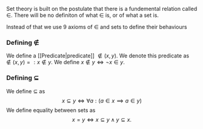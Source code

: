 
Set theory is built on the postulate that there is a fundemental relation called $\in$. There will be no definiton of what $\in$ is, or of what a set is.

Instead of that we use 9 axioms of $\in$ and sets to define their behaviours

### Defining $\notin$ 
We define a [[Predicate|predicate]] $\notin(x,y)$. We denote this predicate as $\notin(x,y)=: x\notin y$. We define $x\notin y\iff \neg x\in y$.

### Defining $\subseteq$
We define $\subseteq$ as
$$
x\subseteq y \iff \forall a:(a\in x\implies a\in y)
$$
We define equality between sets as 
$$
x = y\iff x\subseteq y \land y\subseteq x.
$$
